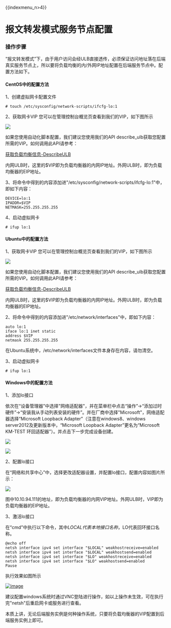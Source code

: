{{indexmenu_n>4}}

# 报文转发模式服务节点配置

### 操作步骤

“报文转发模式”下，由于用户访问会经ULB直接透传，必须保证访问地址落在后端真实服务节点上，所以要将负载均衡的内/外网IP地址配置在后端服务节点中。配置方法如下。

#### CentOS中的配置方法 <a id="centos&#x4E2D;&#x7684;&#x914D;&#x7F6E;&#x65B9;&#x6CD5;"></a>

1、创建虚拟网卡配置文件

```text
# touch /etc/sysconfig/network-scripts/ifcfg-lo:1
```

2、获取网卡VIP 您可以在管理控制台概览页查看到我们的VIP，如下图所示

![](https://docs.ucloud.cn/_media/network/ulb/%E8%8E%B7%E5%8F%96vip.png)

如果您使用自动化脚本配置，我们建议您使用我们的API describe\_ulb获取您配置所需的VIP。如何调用此API请参考：

[获取负载均衡信息-DescribeULB](https://docs.ucloud.cn/api/ulb-api/describe_ulb)

内网ULB时，这里的$VIP即为负载均衡器的内网IP地址。外网ULB时，即为负载均衡器的EIP地址。

3、将命令中得到的内容添加进"/etc/sysconfig/network-scripts/ifcfg-lo:1"中，即如下内容：

```text
DEVICE=lo:1
IPADDR=$VIP
NETMASK=255.255.255.255
```

4、启动虚拟网卡

```text
# ifup lo:1
```

#### Ubuntu中的配置方法 <a id="ubuntu&#x4E2D;&#x7684;&#x914D;&#x7F6E;&#x65B9;&#x6CD5;"></a>

1、获取网卡VIP 您可以在管理控制台概览页查看到我们的VIP，如下图所示

![](https://docs.ucloud.cn/_media/network/ulb/%E8%8E%B7%E5%8F%96vip.png)

如果您使用自动化脚本配置，我们建议您使用我们的API describe\_ulb获取您配置所需的VIP。如何调用此API请参考：

[获取负载均衡信息-DescribeULB](https://docs.ucloud.cn/api/ulb-api/describe_ulb)

内网ULB时，这里的$VIP即为负载均衡器的内网IP地址。外网ULB时，即为负载均衡器的EIP地址。

2、将命令中得到的内容添加进"/etc/network/interfaces"中，即如下内容：

```text
auto lo:1
iface lo:1 inet static
address $VIP
netmask 255.255.255.255
```

在Ubuntu系统中，/etc/network/interfaces文件本身存在内容，请勿清空。

3、启动虚拟网卡

```text
# ifup lo:1
```

#### Windows中的配置方法

1、添加lo接口

依次在“设备管理器”中选择"网络适配器"，并在菜单栏中点击“操作”→“添加过时硬件”→“安装我从手动列表安装的硬件”。并在厂商中选择"Microsoft"，网络适配器选择“Microsoft Loopback Adapter”（注意在windows8、windows server2012及更新版本中，“Microsoft Loopback Adapter”更名为“Microsoft KM-TEST 环回适配器”）。并点击下一步完成设备创建。

![](https://docs.ucloud.cn/_media/network/ulb/win1.png)

![](https://docs.ucloud.cn/_media/network/ulb/win2.png)

2、配置lo接口

在“网络和共享中心”中，选择更改适配器设置，并配置lo接口，配置内容如图片所示：

![](https://docs.ucloud.cn/_media/network/ulb/win3.png)

图中10.10.94.111的地址，即为负载均衡器的内网VIP地址。外网ULB时，VIP即为负载均衡器的EIP地址。

3、激活lo接口

在“cmd”中执行以下命令，其中$LOCAL代表本地接口名称，$LO代表回环接口名称。

```text
@echo off
netsh interface ipv4 set interface "$LOCAL" weakhostreceive=enabled
netsh interface ipv4 set interface "$LOCAL" weakhostsend=enabled
netsh interface ipv4 set interface "$LO" weakhostreceive=enabled
netsh interface ipv4 set interface "$LO" weakhostsend=enabled 
Pause
```

执行效果如图所示

[![image](https://docs.ucloud.cn/_media/network/ulb/win4.png)](https://docs.ucloud.cn/_detail/network/ulb/win4.png?id=network%3Aulb%3Acommon)

建议配置windows系统时通过VNC登陆进行操作，如以上操作未生效，可在执行完"netsh"后重启网卡或服务进行查看。

本质上讲，无论后端服务实例是何种操作系统，只要将负载均衡器的VIP配置到后端服务实例上即可。

